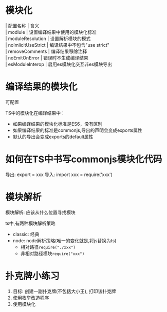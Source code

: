# 模块化

 |         配置名称                    |                    含义                     
 |         modlule                    |          设置编译结果中使用的模块化标准        
 |         moduleResolution           |          设置解析模块的模式                   
 |         noImlicitUseStrict         |          编译结果中不包含"use strict"                   
 |         removeComments             |          编译结果移除注释                   
 |         noEmitOnError              |          错误时不生成编译结果                   
 |         esModuleInterop           |          启用es模块化交互非es模块导出      
 
              

# 编译结果的模块化

可配置

TS中的模块化在编译结果中：

- 如果编译结果的模块化标准是ES6，没有区别
- 如果编译结果的标准是commonjs,导出的声明会变成exports属性
- 默认的导出会变成exports的default属性


# 如何在TS中书写commonjs模块化代码

导出: export = xxx
导入: import xxx = require('xxx')

# 模块解析

模块解析: 应该从什么位置寻找模块

ts中,有两种模块解析策略
- classic: 经典
- node: node解析策略(唯一的变化就是,将js替换为ts)
  - 相对路径```require("./xxx")```
  - 非相对路径模块```require("xxx")```
  

# 扑克牌小练习

1. 目标: 创建一副扑克牌(不包括大小王), 打印该扑克牌
2. 使用枚举改造程序
3. 使用模块化